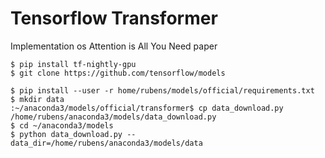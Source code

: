 # Tensorflow Transformer  

Implementation os Attention is All You Need paper

```
$ pip install tf-nightly-gpu
$ git clone https://github.com/tensorflow/models

$ pip install --user -r home/rubens/models/official/requirements.txt
$ mkdir data
:~/anaconda3/models/official/transformer$ cp data_download.py /home/rubens/anaconda3/models/data_download.py
$ cd ~/anaconda3/models
$ python data_download.py --data_dir=/home/rubens/anaconda3/models/data

```
